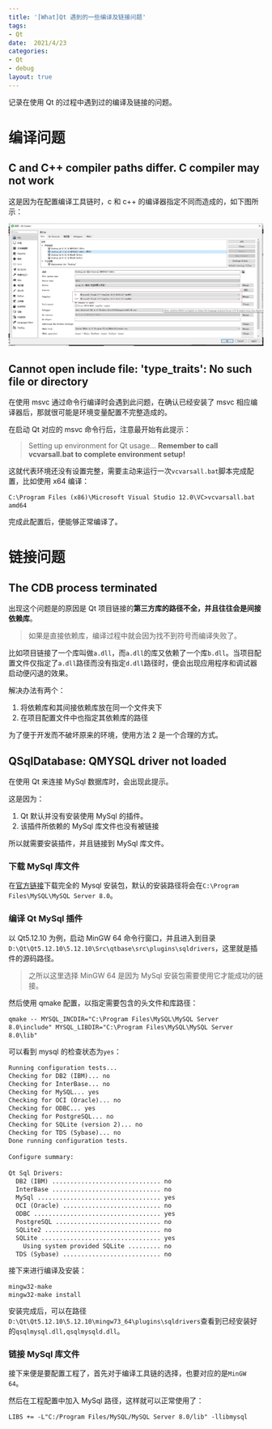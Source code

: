 ```yaml
---
title: '[What]Qt 遇到的一些编译及链接问题'
tags: 
- Qt
date:  2021/4/23
categories: 
- Qt
- debug
layout: true
---
```


记录在使用 Qt 的过程中遇到过的编译及链接的问题。
<!--more-->
# 编译问题
## C and C++ compiler paths differ. C compiler may not work

这是因为在配置编译工具链时，c 和 c++ 的编译器指定不同而造成的，如下图所示：

![](./pic/kits_compiler.jpg)

## Cannot open include file: 'type_traits': No such file or directory

在使用 msvc 通过命令行编译时会遇到此问题，在确认已经安装了 msvc 相应编译器后，那就很可能是环境变量配置不完整造成的。

在启动 Qt 对应的 msvc 命令行后，注意最开始有此提示：

> Setting up environment for Qt usage...
> **Remember to call vcvarsall.bat to complete environment setup!**

这就代表环境还没有设置完整，需要主动来运行一次`vcvarsall.bat`脚本完成配置，比如使用 x64 编译：

```shell
C:\Program Files (x86)\Microsoft Visual Studio 12.0\VC>vcvarsall.bat amd64
```

完成此配置后，便能够正常编译了。

# 链接问题
## The CDB process terminated
出现这个问题是的原因是 Qt 项目链接的**第三方库的路径不全，并且往往会是间接依赖库**。

> 如果是直接依赖库，编译过程中就会因为找不到符号而编译失败了。

比如项目链接了一个库叫做`a.dll`，而`a.dll`的库又依赖了一个库`b.dll`。当项目配置文件仅指定了`a.dll`路径而没有指定`d.dll`路径时，便会出现应用程序和调试器启动便闪退的效果。

解决办法有两个：
1. 将依赖库和其间接依赖库放在同一个文件夹下
2. 在项目配置文件中也指定其依赖库的路径

为了便于开发而不破坏原来的环境，使用方法 2 是一个合理的方式。

## QSqlDatabase: QMYSQL driver not loaded

在使用 Qt 来连接 MySql 数据库时，会出现此提示。

这是因为：

1. Qt 默认并没有安装使用 MySql 的插件。
2. 该插件所依赖的 MySql 库文件也没有被链接

所以就需要安装插件，并且链接到 MySql 库文件。

### 下载 MySql 库文件

在[官方链接](https://dev.mysql.com/downloads/installer/)下载完全的 Mysql 安装包，默认的安装路径将会在`C:\Program Files\MySQL\MySQL Server 8.0`。

### 编译 Qt MySql 插件

以 Qt5.12.10 为例，启动 MinGW 64 命令行窗口，并且进入到目录`D:\Qt\Qt5.12.10\5.12.10\Src\qtbase\src\plugins\sqldrivers`，这里就是插件的源码路径。

> 之所以这里选择 MinGW 64 是因为 MySql 安装包需要使用它才能成功的链接。

然后使用 qmake 配置，以指定需要包含的头文件和库路径：

```shell
qmake -- MYSQL_INCDIR="C:\Program Files\MySQL\MySQL Server 8.0\include" MYSQL_LIBDIR="C:\Program Files\MySQL\MySQL Server 8.0\lib"
```

可以看到 mysql 的检查状态为`yes`：

```shell
Running configuration tests...
Checking for DB2 (IBM)... no
Checking for InterBase... no
Checking for MySQL... yes
Checking for OCI (Oracle)... no
Checking for ODBC... yes
Checking for PostgreSQL... no
Checking for SQLite (version 2)... no
Checking for TDS (Sybase)... no
Done running configuration tests.

Configure summary:

Qt Sql Drivers:
  DB2 (IBM) .............................. no
  InterBase .............................. no
  MySql .................................. yes
  OCI (Oracle) ........................... no
  ODBC ................................... yes
  PostgreSQL ............................. no
  SQLite2 ................................ no
  SQLite ................................. yes
    Using system provided SQLite ......... no
  TDS (Sybase) ........................... no
```

接下来进行编译及安装：

```shell
mingw32-make
mingw32-make install
```

安装完成后，可以在路径`D:\Qt\Qt5.12.10\5.12.10\mingw73_64\plugins\sqldrivers`查看到已经安装好的`qsqlmysql.dll,qsqlmysqld.dll`。

### 链接 MySql 库文件

接下来便是要配置工程了，首先对于编译工具链的选择，也要对应的是`MinGW 64`。

然后在工程配置中加入 MySql 路径，这样就可以正常使用了：

```shell
LIBS += -L"C:/Program Files/MySQL/MySQL Server 8.0/lib" -llibmysql
```

